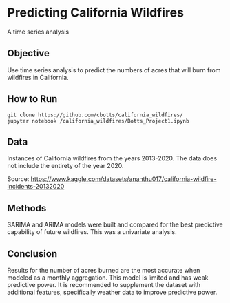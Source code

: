 # Predicting California Wildfires 
A time series analysis

## Objective
Use time series analysis to predict the numbers of acres that will burn from wildfires in California. 

## How to Run 
```
git clone https://github.com/cbotts/california_wildfires/
jupyter notebook /california_wildfires/Botts_Project1.ipynb
```

## Data 
Instances of California wildfires from the years 2013-2020. The data does not include the entirety of the year 2020.


Source: https://www.kaggle.com/datasets/ananthu017/california-wildfire-incidents-20132020

## Methods 
SARIMA and ARIMA models were built and compared for the best predictive capability of future wildfires. This was a univariate analysis. 

## Conclusion 
Results for the number of acres burned are the most accurate when modeled as a monthly aggregation. 
This model is limited and has weak predictive power. It is recommended to supplement the dataset with additional features, specifically weather data to improve predictive power.
